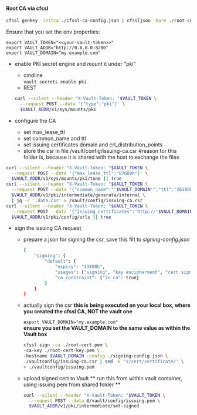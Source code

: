 #### Root CA via cfssl

```bash
cfssl genkey -initca ./cfssl-ca-config.json | cfssljson -bare ./root-cert
```

Ensure that you set the env properties:

```export VAULT_TOKEN="<<your-vault-token>>"```  
```export VAULT_ADDR="http://0.0.0.0:8200"```  
```export VAULT_DOMAIN="my.example.com"```  

- enable PKI secret engine and _mount_ it under "pki"
  - cmdline  
  ```vault secrets enable pki```
  - REST
  ```bash
  curl --silent --header "X-Vault-Token: "$VAULT_TOKEN \
    --request POST --data '{"type":"pki"}' \
    $VAULT_ADDR/v1/sys/mounts/pki
  ```

- configure the CA
  - set max_lease_ttl
  - set common_name and ttl
  - set issuing certificates domain and crl_distribution_points 
  - store the csr in file /vault/config/issuing-ca.csr #reason for this folder is, because it is shared with the host to exchange the files 
  
```bash
curl --silent --header "X-Vault-Token: "$VAULT_TOKEN \
  --request POST --data '{"max_lease_ttl":"87600h"}' \
  $VAULT_ADDR/v1/sys/mounts/pki/tune || true
curl --silent --header "X-Vault-Token: "$VAULT_TOKEN \
  --request POST --data '{"common_name":"'$VAULT_DOMAIN'","ttl":"26280h"}' \
  $VAULT_ADDR/v1/pki/intermediate/generate/internal \
  | jq -r '.data.csr' > /vault/config/issuing-ca.csr
curl --silent --header "X-Vault-Token: "$VAULT_TOKEN \
  --request POST --data '{"issuing_certificates":"http://'$VAULT_DOMAIN':8200/v1/pki/ca","crl_distribution_points":"http://'$VAULT_DOMAIN':8200/v1/pki/crl"}' \
  $VAULT_ADDR/v1/pki/config/urls || true
```

- sign the issuing CA request
  - prepare a json for signing the csr, save this filt to _signing-config.json_  
  
    ```bash
    {
        "signing": {
            "default": {
                "expiry": "43800h",
                "usages": ["signing", "key encipherment", "cert sign", "crl sign"],
                "ca_constraint": {"is_ca": true}
            }
        }
    }
    ```

  - actually sign the csr
    **this is being executed on your local box, where you created the cfssl CA, NOT the vault one**  

    ```export VAULT_DOMAIN="my.example.com"```  
    **ensure you set the VAULT_DOMAIN to the same value as within the Vault box**
    
    ```bash
    cfssl sign -ca ./root-cert.pem \
    -ca-key ./root-cert-key.pem \
    -hostname $VAULT_DOMAIN -config ./signing-config.json \
    ./vaultconfig/issuing-ca.csr | sed -E 's/cert/certificate/' \
    > ./vaultconfig/issuing.pem
    ```

  - upload signed cert to Vault
    ** run this from within vault container, using issuing.pem from shared folder **

    ```bash
    curl --silent --header "X-Vault-Token: "$VAULT_TOKEN \
      --request POST --data @/vault/config/issuing.pem \
      $VAULT_ADDR/v1/pki/intermediate/set-signed
    ```